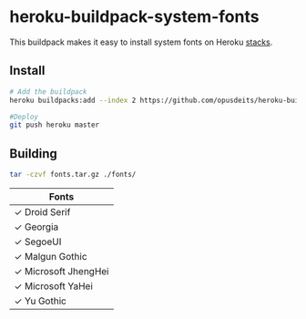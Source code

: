 # heroku-buildpack-system-fonts

This buildpack makes it easy to install system fonts on Heroku [stacks](https://devcenter.heroku.com/articles/stack).

## Install

```bash
# Add the buildpack
heroku buildpacks:add --index 2 https://github.com/opusdeits/heroku-buildpack-system-fonts.git

#Deploy
git push heroku master
```

## Building

```bash
tar -czvf fonts.tar.gz ./fonts/
```

| Fonts   |
| ------- |
| ✓ Droid Serif |
| ✓ Georgia |
| ✓ SegoeUI |
| ✓ Malgun Gothic |
| ✓ Microsoft JhengHei |
| ✓ Microsoft YaHei |
| ✓ Yu Gothic |
